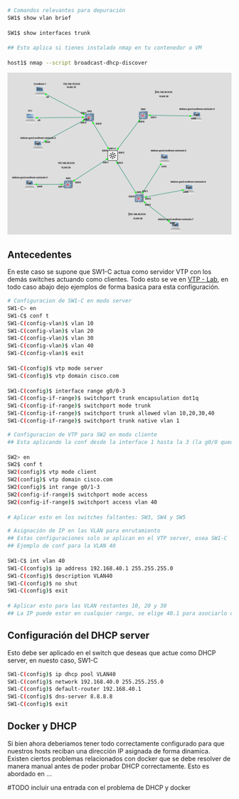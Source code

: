 ``` bash
# Comandos relevantes para depuración
SW1$ show vlan brief

SW1$ show interfaces trunk

## Esto aplica si tienes instalado nmap en tu contenedor o VM

host1$ nmap --script broadcast-dhcp-discover

```

![](_anexos_/Screenshot%20from%202024-01-11%2014-32-59.png)

## Antecedentes 
En este caso se supone que SW1-C actua como servidor VTP con los demás switches actuando como clientes. Todo esto se ve en [VTP - Lab](VTP%20-%20Lab.md), en todo caso abajo dejo ejemplos de forma basica para esta configuración.

``` bash
# Configuracion de SW1-C en modo server
SW1-C> en
SW1-C$ conf t
SW1-C(config-vlan)$ vlan 10
SW1-C(config-vlan)$ vlan 20
SW1-C(config-vlan)$ vlan 30
SW1-C(config-vlan)$ vlan 40
SW1-C(config-vlan)$ exit

SW1-C(config)$ vtp mode server
SW1-C(config)$ vtp domain cisco.com

SW1-C(config)$ interface range g0/0-3
SW1-C(config-if-range)$ switchport trunk encapsulation dot1q
SW1-C(config-if-range)$ switchport mode trunk
SW1-C(config-if-range)$ switchport trunk allowed vlan 10,20,30,40
SW1-C(config-if-range)$ switchport trunk native vlan 1
```

``` bash
# Configuracion de VTP para SW2 en modo cliente 
## Esta aplicando la conf desde la interface 1 hasta la 3 (la g0/0 queda excluida porque es la que conecta con SW1-C)

SW2> en
SW2$ conf t
SW2(config)$ vtp mode client
SW2(config)$ vtp domain cisco.com
SW2(config)$ int range g0/1-3
SW2(config-if-range)$ switchport mode access
SW2(config-if-range)$ switchport access vlan 40

# Aplicar esto en los switches faltantes: SW3, SW4 y SW5
```

``` bash
# Asignación de IP en las VLAN para enrutamiento 
## Estas configuraciones solo se aplican en el VTP server, osea SW1-C 
## Ejemplo de conf para la VLAN 40

SW1-C$ int vlan 40
SW1-C(config)$ ip address 192.168.40.1 255.255.255.0
SW1-C(config)$ description VLAN40
SW1-C(config)$ no shut
SW1-C(config)$ exit

# Aplicar esto para las VLAN restantes 10, 20 y 30
## La IP puede estar en cualquier rango, se elige 40.1 para asociarlo de manera más facil con la VLAN 40.

```

## Configuración del DHCP server

Esto debe ser aplicado en el switch que deseas que actue como DHCP server, en nuesto caso, SW1-C 

``` bash
SW1-C(config)$ ip dhcp pool VLAN40
SW1-C(config)$ network 192.168.40.0 255.255.255.0
SW1-C(config)$ default-router 192.168.40.1
SW1-C(config)$ dns-server 8.8.8.8
SW1-C(config)$ exit
```

## Docker y DHCP 
Si bien ahora deberiamos tener todo correctamente configurado para que nuestros hosts reciban una dirección IP asignada de forma dinamica. Existen ciertos problemas relacionados con docker que se debe resolver de manera manual antes de poder probar DHCP correctamente. 
Esto es abordado en ...

#TODO incluir una entrada con el problema de DHCP y docker